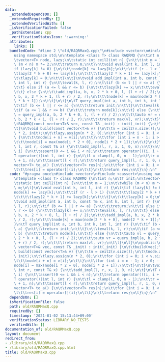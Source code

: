 ```yaml
---
data:
  _extendedDependsOn: []
  _extendedRequiredBy: []
  _extendedVerifiedWith: []
  _isVerificationFailed: false
  _pathExtension: cpp
  _verificationStatusIcon: ':warning:'
  attributes:
    links: []
  bundledCode: "#line 2 \"old/RAQRMaxQ.cpp\"\n#include <vector>\n#include <cassert>\n\
    using namespace std;\n\ntemplate <class T> class RAQRMQ {\n\tint n;\n\tT init;\n\
    \tvector<T> node, lazy;\n\tstatic int ceil2(int n) {\n\t\tint m = 1;\n\t\twhile\
    \ (m < n) m *= 2;\n\t\treturn m;\n\t}\n\tvoid eval(int k, int l, int r) {\n\t\t\
    if (lazy[k] != 0) {\n\t\t\tnode[k] += lazy[k];\n\t\t\tif (r - l > 1) {\n\t\t\t\
    \tlazy[2 * k + 0] += lazy[k];\n\t\t\t\tlazy[2 * k + 1] += lazy[k];\n\t\t\t}\n\t\
    \t\tlazy[k] = 0;\n\t\t}\n\t}\n\tvoid add_impl(int a, int b, const T& x, int k,\
    \ int l, int r) {\n\t\teval(k, l, r);\n\t\tif (b <= l || r <= a) {\n\t\t\treturn;\n\
    \t\t} else if (a <= l && r <= b) {\n\t\t\tlazy[k] += x;\n\t\t\teval(k, l, r);\n\
    \t\t} else {\n\t\t\tadd_impl(a, b, x, 2 * k + 0, l, (l + r) / 2);\n\t\t\tadd_impl(a,\
    \ b, x, 2 * k + 1, (l + r) / 2, r);\n\t\t\tnode[k] = max(node[2 * k + 0], node[2\
    \ * k + 1]);\n\t\t}\n\t}\n\tT query_impl(int a, int b, int k, int l, int r) {\n\
    \t\tif (b <= l || r <= a) {\n\t\t\treturn init;\n\t\t}\n\t\teval(k, l, r);\n\t\
    \tif (a <= l && r <= b) {\n\t\t\treturn node[k];\n\t\t} else {\n\t\t\tauto vl\
    \ = query_impl(a, b, 2 * k + 0, l, (l + r) / 2);\n\t\t\tauto vr = query_impl(a,\
    \ b, 2 * k + 1, (l + r) / 2, r);\n\t\t\treturn max(vl, vr);\n\t\t}\n\t}\n\npublic:\n\
    \tRAQRMQ(const vector<T>& vec, const T& _init) : init(_init) {\n\t\tbuild(vec);\n\
    \t}\n\tvoid build(const vector<T>& v) {\n\t\tn = ceil2(v.size());\n\t\tnode.assign(n\
    \ * 2, init);\n\t\tlazy.assign(n * 2, 0);\n\t\tfor (int i = 0; i < v.size(); ++i)\
    \ {\n\t\t\tnode[i + n] = v[i];\n\t\t}\n\t\tfor (int i = n - 1; i > 0; --i) {\n\
    \t\t\tnode[i] = max(node[i * 2 + 0], node[i * 2 + 1]);\n\t\t}\n\t}\n\tvoid add(int\
    \ l, int r, const T& x) {\n\t\tadd_impl(l, r, x, 1, 0, n);\n\t}\n\tT operator[](int\
    \ i) {\n\t\tassert(0 <= i && i < n);\n\t\treturn operator()(i, i + 1);\n\t}\n\t\
    T operator()(int l, int r) {\n\t\tl = clamp(l, 0, n - 1);\n\t\tr = clamp(r, 0\
    \ + 1, n);\n\t\tassert(l < r);\n\t\treturn query_impl(l, r, 1, 0, n);\n\t}\n\t\
    vector<T> to_a() {\n\t\tvector<T> res(n);\n\t\tfor (int i = 0; i < n; ++i) {\n\
    \t\t\tres[i] = operator[](i);\n\t\t}\n\t\treturn res;\n\t}\n};\n"
  code: "#pragma once\n#include <vector>\n#include <cassert>\nusing namespace std;\n\
    \ntemplate <class T> class RAQRMQ {\n\tint n;\n\tT init;\n\tvector<T> node, lazy;\n\
    \tstatic int ceil2(int n) {\n\t\tint m = 1;\n\t\twhile (m < n) m *= 2;\n\t\treturn\
    \ m;\n\t}\n\tvoid eval(int k, int l, int r) {\n\t\tif (lazy[k] != 0) {\n\t\t\t\
    node[k] += lazy[k];\n\t\t\tif (r - l > 1) {\n\t\t\t\tlazy[2 * k + 0] += lazy[k];\n\
    \t\t\t\tlazy[2 * k + 1] += lazy[k];\n\t\t\t}\n\t\t\tlazy[k] = 0;\n\t\t}\n\t}\n\
    \tvoid add_impl(int a, int b, const T& x, int k, int l, int r) {\n\t\teval(k,\
    \ l, r);\n\t\tif (b <= l || r <= a) {\n\t\t\treturn;\n\t\t} else if (a <= l &&\
    \ r <= b) {\n\t\t\tlazy[k] += x;\n\t\t\teval(k, l, r);\n\t\t} else {\n\t\t\tadd_impl(a,\
    \ b, x, 2 * k + 0, l, (l + r) / 2);\n\t\t\tadd_impl(a, b, x, 2 * k + 1, (l + r)\
    \ / 2, r);\n\t\t\tnode[k] = max(node[2 * k + 0], node[2 * k + 1]);\n\t\t}\n\t\
    }\n\tT query_impl(int a, int b, int k, int l, int r) {\n\t\tif (b <= l || r <=\
    \ a) {\n\t\t\treturn init;\n\t\t}\n\t\teval(k, l, r);\n\t\tif (a <= l && r <=\
    \ b) {\n\t\t\treturn node[k];\n\t\t} else {\n\t\t\tauto vl = query_impl(a, b,\
    \ 2 * k + 0, l, (l + r) / 2);\n\t\t\tauto vr = query_impl(a, b, 2 * k + 1, (l\
    \ + r) / 2, r);\n\t\t\treturn max(vl, vr);\n\t\t}\n\t}\n\npublic:\n\tRAQRMQ(const\
    \ vector<T>& vec, const T& _init) : init(_init) {\n\t\tbuild(vec);\n\t}\n\tvoid\
    \ build(const vector<T>& v) {\n\t\tn = ceil2(v.size());\n\t\tnode.assign(n * 2,\
    \ init);\n\t\tlazy.assign(n * 2, 0);\n\t\tfor (int i = 0; i < v.size(); ++i) {\n\
    \t\t\tnode[i + n] = v[i];\n\t\t}\n\t\tfor (int i = n - 1; i > 0; --i) {\n\t\t\t\
    node[i] = max(node[i * 2 + 0], node[i * 2 + 1]);\n\t\t}\n\t}\n\tvoid add(int l,\
    \ int r, const T& x) {\n\t\tadd_impl(l, r, x, 1, 0, n);\n\t}\n\tT operator[](int\
    \ i) {\n\t\tassert(0 <= i && i < n);\n\t\treturn operator()(i, i + 1);\n\t}\n\t\
    T operator()(int l, int r) {\n\t\tl = clamp(l, 0, n - 1);\n\t\tr = clamp(r, 0\
    \ + 1, n);\n\t\tassert(l < r);\n\t\treturn query_impl(l, r, 1, 0, n);\n\t}\n\t\
    vector<T> to_a() {\n\t\tvector<T> res(n);\n\t\tfor (int i = 0; i < n; ++i) {\n\
    \t\t\tres[i] = operator[](i);\n\t\t}\n\t\treturn res;\n\t}\n};\n"
  dependsOn: []
  isVerificationFile: false
  path: old/RAQRMaxQ.cpp
  requiredBy: []
  timestamp: '2021-01-02 15:13:44+09:00'
  verificationStatus: LIBRARY_NO_TESTS
  verifiedWith: []
documentation_of: old/RAQRMaxQ.cpp
layout: document
redirect_from:
- /library/old/RAQRMaxQ.cpp
- /library/old/RAQRMaxQ.cpp.html
title: old/RAQRMaxQ.cpp
---
```

